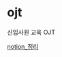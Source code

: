 # ojt
신입사원 교육 OJT

[notion_정리](https://secret-keyboard-290.notion.site/OJT-cb9e2704af354bebb3c83e9dd099d441)

